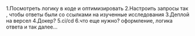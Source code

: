 1.Посмотреть логику в коде и оптимизировать
2.Настроить запросы так , чтобы ответы были со ссылками на изученные исследования
3.Деплой на версел
4.Докер?
5.ci/cd
6.что еще нужно? оформление, логика ответа и так далее...